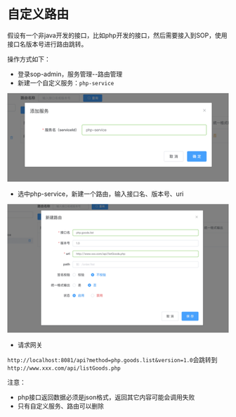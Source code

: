 # 自定义路由

假设有一个非java开发的接口，比如php开发的接口，然后需要接入到SOP，使用接口名版本号进行路由跳转。

操作方式如下：

- 登录sop-admin，服务管理--路由管理
- 新建一个自定义服务：`php-service`

![新建一个自定义服务](images/10086_1.png "10086_1.png")

- 选中php-service，新建一个路由，输入接口名、版本号、uri

![新建一个路由](images/10086_2.png "10086_2.png")

- 请求网关

`http://localhost:8081/api?method=php.goods.list&version=1.0`会跳转到`http://www.xxx.com/api/listGoods.php`

注意：

- php接口返回数据必须是json格式，返回其它内容可能会调用失败
- 只有自定义服务、路由可以删除
